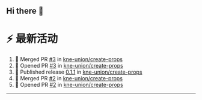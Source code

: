## Hi there 👋

<!--

**Here are some ideas to get you started:**

🙋‍♀️ A short introduction - what is your organization all about?
🌈 Contribution guidelines - how can the community get involved?
👩‍💻 Useful resources - where can the community find your docs? Is there anything else the community should know?
🍿 Fun facts - what does your team eat for breakfast?
🧙 Remember, you can do mighty things with the power of [Markdown](https://docs.github.com/github/writing-on-github/getting-started-with-writing-and-formatting-on-github/basic-writing-and-formatting-syntax)
-->


# ⚡ 最新活动

<!--START_SECTION:activity-->
1. 🎉 Merged PR [#3](https://github.com/kne-union/create-props/pull/3) in [kne-union/create-props](https://github.com/kne-union/create-props)
2. 💪 Opened PR [#3](https://github.com/kne-union/create-props/pull/3) in [kne-union/create-props](https://github.com/kne-union/create-props)
3. 🚀 Published release [0.1.1](https://github.com/kne-union/create-props/releases/tag/0.1.1) in [kne-union/create-props](https://github.com/kne-union/create-props)
4. 🎉 Merged PR [#2](https://github.com/kne-union/create-props/pull/2) in [kne-union/create-props](https://github.com/kne-union/create-props)
5. 💪 Opened PR [#2](https://github.com/kne-union/create-props/pull/2) in [kne-union/create-props](https://github.com/kne-union/create-props)
<!--END_SECTION:activity-->

---
